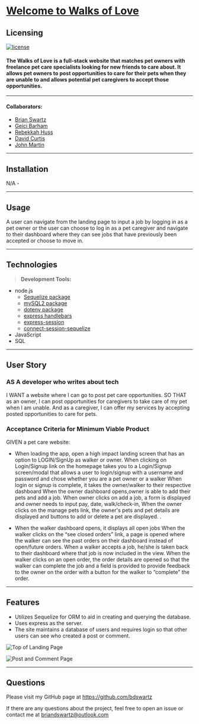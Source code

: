 # [Welcome to Walks of Love](https://hidden-lake-84375.herokuapp.com/)

## Licensing
[![license](https://img.shields.io/badge/license-MIT-success)](https://opensource.org/licenses/MIT)


#### The Walks of Love is a full-stack website that matches pet owners with freelance pet care specialists looking for new friends to care about.  It allows pet owners to post opportunities to care for their pets when they are unable to and allows potential pet caregivers to accept those opportunities.

---

#### Collaborators:
* [Brian Swartz](https://github.com/bdswartz)
*  [Geici Barham](https://github.com/geicibarham)
*  [Rebekkah Huss](https://github.com/bekkahhuss)
*  [David Curtis](https://github.com/DavidebCurtis)
*  [John Martin](https://github.com/gemsjohn)

---

## Installation
N/A - 

---

## Usage
A user can navigate from the landing page to input a job by logging in as a pet owner or the user can choose to log in as a pet caregiver and navigate to their dashboard where they can see jobs that have previously been accepted or choose to move in.

---

## Technologies

> <b>Development Tools:</b>
  * node.js
    * [Sequelize package](https://www.npmjs.com/package/sequelize)
    * [mySQL2 package](https://www.npmjs.com/package/mysql2)
    * [dotenv package](https://www.npmjs.com/package/dotenv)
    * [express handlebars](https://www.npmjs.com/package/express-handlebars)
    * [express-session](https://www.npmjs.com/package/express-session)
    * [connect-session-sequelize](https://www.npmjs.com/package/connect-session-sequelize)
  * JavaScript
  * SQL

  ---

## User Story
### AS A developer who writes about tech
I WANT a website where I can go to post pet care opportunities.
SO THAT as an owner, I can post opportunities for caregivers to take care of my pet when I am unable.  And as a caregiver, I can offer my services by accepting posted opportunities to care for pets.
    
### Acceptance Criteria for Minimum Viable Product

GIVEN a pet care website:
*  When loading the app, open a high impact landing screen that has an option to LOGIN/SignUp as walker or owner.
When clicking on Login/Signup link on the homepage takes you to a Login/Signup screen/modal that allows a user to login/signup with a username and password and chose whether you are a pet owner or a walker
When login or signup is complete, it takes the owner/walker to their respective dashboard
When the owner dashboard opens,owner is able to add their pets and add a job.
When owner clicks on add a job, a form is displayed and owner needs to input pay, date, walk/check-in, 
When the owner clicks on the manage pets link, the owner's pets and pet details are displayed and buttons to add or delete a pet are displayed.
.

* When the walker dashboard opens, it displays all open jobs 
When the walker clicks on the “see closed orders” link, a page is opened where the walker can see the past orders on their dashboard instead of open/future orders.
When a walker accepts a job, he/she is taken back to their dashboard where that job is now included in the view.
When the walker clicks on an open order, the order details are opened so that the walker can complete the job and a field is provided to provide feedback to the owner on the order with a button for the walker to “complete” the order.
 
---

## Features
-  Utilizes Sequelize for ORM to aid in creating and querying the database.
-  Uses express as the server.
-  The site maintains a database of users and requires login so that other users can see who created a post or comment.

![Top of Landing Page](./landing-ss.jpg)

![Post and Comment Page](./post-comment-ss.jpg)

---

## Questions
Please visit my GitHub page
at https://github.com/bdswartz

If there are any questions about the project,
feel free to open an issue or contact me at briandswartz@outlook.com
